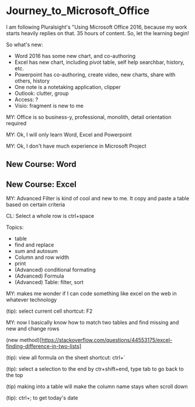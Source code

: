 # Journey_to_Microsoft_Office

I am following Pluralsight's "Using Microsoft Office 2016, because my work starts heavily replies on that. 35 hours of content. So, let the learning begin!

So what's new:    
* Word 2016 has some new chart, and co-authoring    
* Excel has new chart, including pivot table, self help searchbar, history, etc.    
* Powerpoint has co-authoring, create video, new charts, share with others, history    
* One note is a notetaking application, clipper
* Outlook: clutter, group
* Access: ?
* Visio: fragment is new to me

MY: Office is so business-y, professional, monolith, detail orientation required

MY: Ok, I will only learn Word, Excel and Powerpoint

MY: Ok, I don't have much experience in Microsoft Project

## New Course: Word 

## New Course: Excel
MY: Advanced Filter is kind of cool and new to me. It copy and paste a table based on certain criteria

CL: Select a whole row is ctrl+space

Topics: 
* table
* find and replace
* sum and autosum 
* Column and row width
* print
* (Advanced) conditional formating
* (Advanced) Formula 
* (Advanced) Table: filter, sort

MY: makes me wonder if I can code something like excel on the web in whatever technology

(tip): select current cell shortcut: F2

MY: now I basically know how to match two tables and find missing and new and change rows

(new method)[https://stackoverflow.com/questions/44553175/excel-finding-difference-in-two-lists]

(tip): view all formula on the sheet shortcut: ctrl+`

(tip): select a selection to the end by ctr+shift+end, type tab to go back to the top

(tip) making into a table will make the column name stays when scroll down

(tip): ctrl+; to get today's date